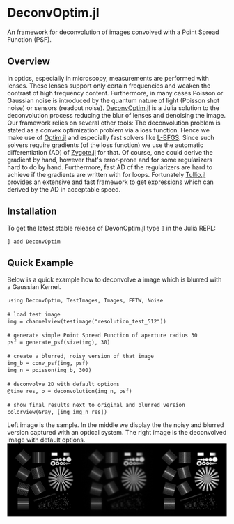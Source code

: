 # DeconvOptim.jl

An framework for deconvolution of images convolved with a Point Spread Function (PSF).


## Overview
In optics, especially in microscopy, measurements are performed with lenses. These lenses support only certain frequencies
and weaken the contrast of high frequency content. Furthermore, in many cases Poisson or Gaussian noise is introduced by the 
quantum nature of light (Poisson shot noise) or sensors (readout noise).
[DeconvOptim.jl](https://github.com/roflmaostc/DeconvOptim.jl) is a Julia solution to the deconvolution process reducing the blur of lenses and denoising the image.
Our framework relies on several other tools:
The deconvolution problem is stated as a convex optimization problem via a loss function. Hence we make use of [Optim.jl](https://github.com/JuliaNLSolvers/Optim.jl/) and especially fast solvers like [L-BFGS](https://julianlsolvers.github.io/Optim.jl/stable/#algo/lbfgs/).
Since such solvers require gradients (of the loss function) we use the automatic differentiation (AD) of [Zygote.jl](https://github.com/FluxML/Zygote.jl) for that.
Of course, one could derive the gradient by hand, however that's error-prone and for some regularizers hard to do by hand.
Furthermore, fast AD of the regularizers are hard to achieve if the gradients are written with for loops.
Fortunately [Tullio.jl](https://github.com/mcabbott/Tullio.jl) provides an extensive and fast framework to get expressions which can derived by the AD in acceptable speed.



## Installation
To get the latest stable release of DevonOptim.jl type `]` in the Julia REPL:
```
] add DeconvOptim
```


## Quick Example
Below is a quick example how to deconvolve a image which is blurred with a Gaussian Kernel.

```@jldoctest
using DeconvOptim, TestImages, Images, FFTW, Noise

# load test image
img = channelview(testimage("resolution_test_512"))

# generate simple Point Spread Function of aperture radius 30
psf = generate_psf(size(img), 30)

# create a blurred, noisy version of that image
img_b = conv_psf(img, psf)
img_n = poisson(img_b, 300)

# deconvolve 2D with default options
@time res, o = deconvolution(img_n, psf)

# show final results next to original and blurred version
colorview(Gray, [img img_n res])
```

Left image is the sample. In the middle we display the the noisy and blurred version captured with an optical system. The right image is the deconvolved image with default options.
![](assets/quick_example_results.png)

